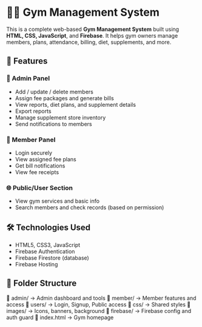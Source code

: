 # 🏋️‍♂️ Gym Management System

This is a complete web-based **Gym Management System** built using **HTML, CSS, JavaScript**, and **Firebase**. It helps gym owners manage members, plans, attendance, billing, diet, supplements, and more.

## 📌 Features

### 👤 Admin Panel
- Add / update / delete members
- Assign fee packages and generate bills
- View reports, diet plans, and supplement details
- Export reports
- Manage supplement store inventory
- Send notifications to members

### 👥 Member Panel
- Login securely
- View assigned fee plans
- Get bill notifications
- View fee receipts

### 🌐 Public/User Section
- View gym services and basic info
- Search members and check records (based on permission)

## 🛠️ Technologies Used
- HTML5, CSS3, JavaScript
- Firebase Authentication
- Firebase Firestore (database)
- Firebase Hosting


## 📁 Folder Structure

📁 admin/ → Admin dashboard and tools
📁 member/ → Member features and access
📁 users/ → Login, Signup, Public access
📁 css/ → Shared styles
📁 images/ → Icons, banners, background
📁 firebase/ → Firebase config and auth guard
📄 index.html → Gym homepage
